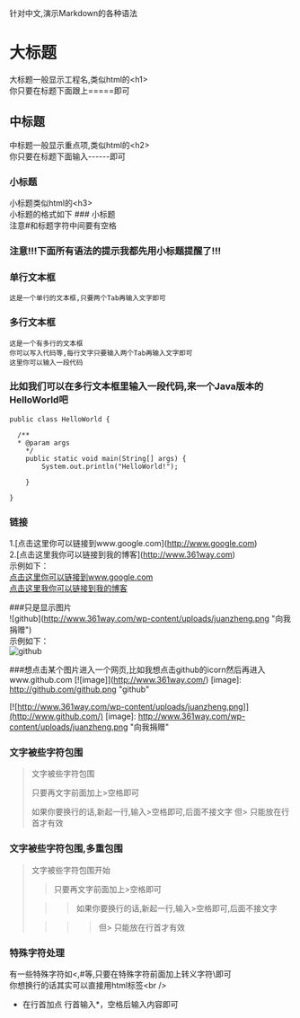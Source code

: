 针对中文,演示Markdown的各种语法
  
大标题
===================================
  大标题一般显示工程名,类似html的\<h1\><br />
  你只要在标题下面跟上=====即可

  
中标题
-----------------------------------
  中标题一般显示重点项,类似html的\<h2\><br />
  你只要在标题下面输入------即可
  
### 小标题
  小标题类似html的\<h3\><br />
  小标题的格式如下 ### 小标题<br />
  注意#和标题字符中间要有空格

### 注意!!!下面所有语法的提示我都先用小标题提醒了!!! 

### 单行文本框
    这是一个单行的文本框,只要两个Tab再输入文字即可
        
### 多行文本框  
    这是一个有多行的文本框
    你可以写入代码等,每行文字只要输入两个Tab再输入文字即可
    这里你可以输入一段代码

### 比如我们可以在多行文本框里输入一段代码,来一个Java版本的HelloWorld吧
    public class HelloWorld {

      /**
      * @param args
	    */
	    public static void main(String[] args) {
		    System.out.println("HelloWorld!");

	    }

    }
### 链接
1.\[点击这里你可以链接到www.google.com\](http://www.google.com)<br />
2.\[点击这里我你可以链接到我的博客\](http://www.361way.com)<br />
示例如下：<br />
[点击这里你可以链接到www.google.com](http://www.google.com)<br />
[点击这里我你可以链接到我的博客](http://www.361way.com)<br />

###只是显示图片<br />
\!\[github\](http://www.361way.com/wp-content/uploads/juanzheng.png "向我捐赠")<br />
示例如下：<br />
![github](http://www.361way.com/wp-content/uploads/juanzheng.png "向我捐赠")<br />

###想点击某个图片进入一个网页,比如我想点击github的icorn然后再进入www.github.com
\[\!\[image\]\](http://www.361way.com/)
\[image\]: http://github.com/github.png "github"

[![http://www.361way.com/wp-content/uploads/juanzheng.png]](http://www.github.com/)
[image]: http://www.361way.com/wp-content/uploads/juanzheng.png "向我捐赠"

### 文字被些字符包围
> 文字被些字符包围
>
> 只要再文字前面加上>空格即可
>
> 如果你要换行的话,新起一行,输入>空格即可,后面不接文字
> 但> 只能放在行首才有效

### 文字被些字符包围,多重包围
> 文字被些字符包围开始
>
> > 只要再文字前面加上>空格即可
>
>  > > 如果你要换行的话,新起一行,输入>空格即可,后面不接文字
>
> > > > 但> 只能放在行首才有效

### 特殊字符处理
有一些特殊字符如<,#等,只要在特殊字符前面加上转义字符\即可<br />
你想换行的话其实可以直接用html标签\<br /\>



* 在行首加点
行首输入*，空格后输入内容即可
    
